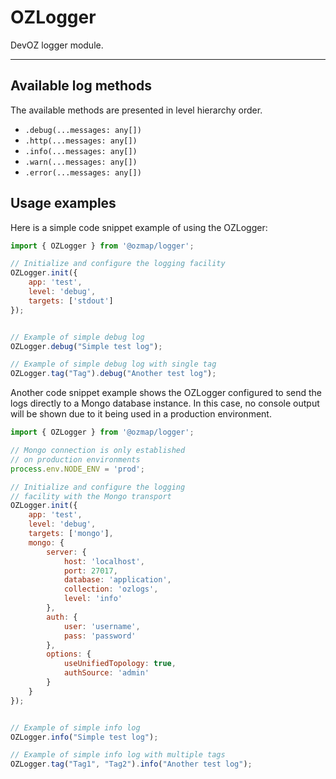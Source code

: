 # OZLogger
DevOZ logger module.

----

## Available log methods
The available methods are presented in level hierarchy order.

 - `.debug(...messages: any[])`
 - `.http(...messages: any[])`
 - `.info(...messages: any[])`
 - `.warn(...messages: any[])`
 - `.error(...messages: any[])`

## Usage examples
Here is a simple code snippet example of using the OZLogger:

```javascript
import { OZLogger } from '@ozmap/logger';

// Initialize and configure the logging facility
OZLogger.init({
	app: 'test',
	level: 'debug',
    targets: ['stdout']
});


// Example of simple debug log
OZLogger.debug("Simple test log");

// Example of simple debug log with single tag
OZLogger.tag("Tag").debug("Another test log");
```

Another code snippet example shows the OZLogger configured
to send the logs directly to a Mongo database instance. In
this case, no console output will be shown due to it being
used in a production environment.

```javascript
import { OZLogger } from '@ozmap/logger';

// Mongo connection is only established
// on production environments
process.env.NODE_ENV = 'prod';

// Initialize and configure the logging
// facility with the Mongo transport
OZLogger.init({
	app: 'test',
	level: 'debug',
    targets: ['mongo'],
	mongo: {
		server: {
			host: 'localhost',
			port: 27017,
			database: 'application',
			collection: 'ozlogs',
			level: 'info'
		},
		auth: {
			user: 'username',
			pass: 'password'
		},
		options: {
			useUnifiedTopology: true,
			authSource: 'admin'
		}
	}
});


// Example of simple info log
OZLogger.info("Simple test log");

// Example of simple info log with multiple tags
OZLogger.tag("Tag1", "Tag2").info("Another test log");
```
